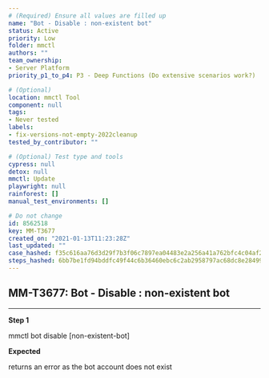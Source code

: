 ```yaml
---
# (Required) Ensure all values are filled up
name: "Bot - Disable : non-existent bot"
status: Active
priority: Low
folder: mmctl
authors: ""
team_ownership: 
- Server Platform
priority_p1_to_p4: P3 - Deep Functions (Do extensive scenarios work?)

# (Optional)
location: mmctl Tool
component: null
tags: 
- Never tested
labels: 
- fix-versions-not-empty-2022cleanup
tested_by_contributor: ""

# (Optional) Test type and tools
cypress: null
detox: null
mmctl: Update
playwright: null
rainforest: []
manual_test_environments: []

# Do not change
id: 8562518
key: MM-T3677
created_on: "2021-01-13T11:23:28Z"
last_updated: ""
case_hashed: f35c616aa76d3d29f7b3f06c7897ea04483e2a256a41a762bfc4c04af280d32bfc0221a739078fde510d97808812de5a
steps_hashed: 6bb7be1fd94bddfc49f44c6b36460ebc6c2ab2958797ac68dc8e28499eb40032802251568672e4b75e8b6aa5cbb9de30
---
```


<!-- (Auto-generated) Based on frontmatter's "key" and "name" -->

## MM-T3677: Bot - Disable : non-existent bot

---

**Step 1**

mmctl bot disable \[non-existent-bot]

**Expected**

returns an error as the bot account does not exist
